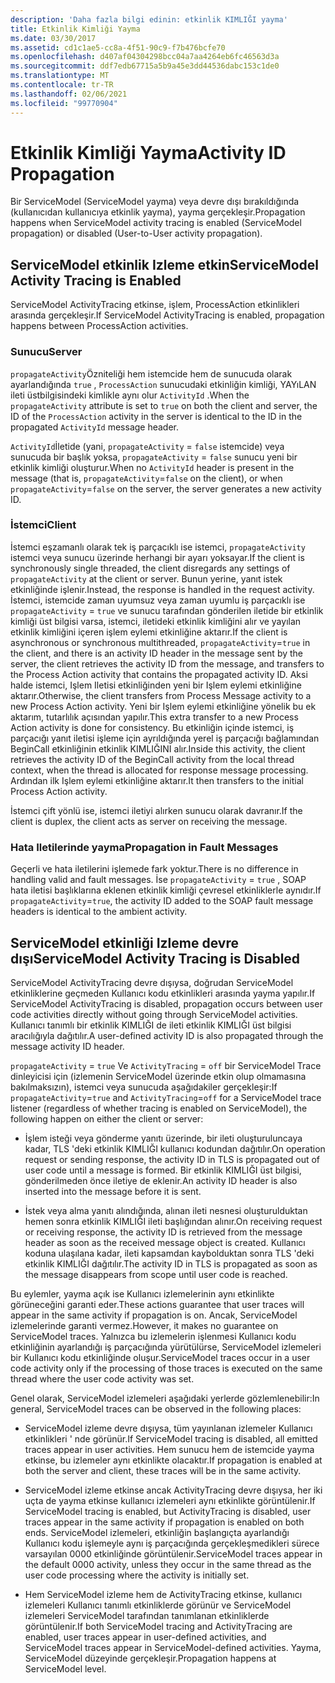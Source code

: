 ```yaml
---
description: 'Daha fazla bilgi edinin: etkinlik KIMLIĞI yayma'
title: Etkinlik Kimliği Yayma
ms.date: 03/30/2017
ms.assetid: cd1c1ae5-cc8a-4f51-90c9-f7b476bcfe70
ms.openlocfilehash: d407af04304298bcc04a7aa4264eb6fc46563d3a
ms.sourcegitcommit: ddf7edb67715a5b9a45e3dd44536dabc153c1de0
ms.translationtype: MT
ms.contentlocale: tr-TR
ms.lasthandoff: 02/06/2021
ms.locfileid: "99770904"
---
```

# <a name="activity-id-propagation"></a><span data-ttu-id="852ef-103">Etkinlik Kimliği Yayma</span><span class="sxs-lookup"><span data-stu-id="852ef-103">Activity ID Propagation</span></span>

<span data-ttu-id="852ef-104">Bir ServiceModel (ServiceModel yayma) veya devre dışı bırakıldığında (kullanıcıdan kullanıcıya etkinlik yayma), yayma gerçekleşir.</span><span class="sxs-lookup"><span data-stu-id="852ef-104">Propagation happens when ServiceModel activity tracing is enabled (ServiceModel propagation) or disabled (User-to-User activity propagation).</span></span>  
  
## <a name="servicemodel-activity-tracing-is-enabled"></a><span data-ttu-id="852ef-105">ServiceModel etkinlik Izleme etkin</span><span class="sxs-lookup"><span data-stu-id="852ef-105">ServiceModel Activity Tracing is Enabled</span></span>  

 <span data-ttu-id="852ef-106">ServiceModel ActivityTracing etkinse, işlem, ProcessAction etkinlikleri arasında gerçekleşir.</span><span class="sxs-lookup"><span data-stu-id="852ef-106">If ServiceModel ActivityTracing is enabled, propagation happens between ProcessAction activities.</span></span>  
  
### <a name="server"></a><span data-ttu-id="852ef-107">Sunucu</span><span class="sxs-lookup"><span data-stu-id="852ef-107">Server</span></span>  

 <span data-ttu-id="852ef-108">`propagateActivity`Özniteliği hem istemcide hem de sunucuda olarak ayarlandığında `true` , `ProcessAction` sunucudaki etkinliğin kimliği, YAYıLAN ileti üstbilgisindeki kimlikle aynı olur `ActivityId` .</span><span class="sxs-lookup"><span data-stu-id="852ef-108">When the `propagateActivity` attribute is set to `true` on both the client and server, the ID of the `ProcessAction` activity in the server is identical to the ID in the propagated `ActivityId` message header.</span></span>  
  
 <span data-ttu-id="852ef-109">`ActivityId`İletide (yani, `propagateActivity` = `false` istemcide) veya sunucuda bir başlık yoksa, `propagateActivity` = `false` sunucu yeni bir etkinlik kimliği oluşturur.</span><span class="sxs-lookup"><span data-stu-id="852ef-109">When no `ActivityId` header is present in the message (that is, `propagateActivity`=`false` on the client), or when `propagateActivity`=`false` on the server, the server generates a new activity ID.</span></span>  
  
### <a name="client"></a><span data-ttu-id="852ef-110">İstemci</span><span class="sxs-lookup"><span data-stu-id="852ef-110">Client</span></span>  

 <span data-ttu-id="852ef-111">İstemci eşzamanlı olarak tek iş parçacıklı ise istemci, `propagateActivity` istemci veya sunucu üzerinde herhangi bir ayarı yoksayar.</span><span class="sxs-lookup"><span data-stu-id="852ef-111">If the client is synchronously single threaded, the client disregards any settings of `propagateActivity` at the client or server.</span></span> <span data-ttu-id="852ef-112">Bunun yerine, yanıt istek etkinliğinde işlenir.</span><span class="sxs-lookup"><span data-stu-id="852ef-112">Instead, the response is handled in the request activity.</span></span> <span data-ttu-id="852ef-113">İstemci, istemcide zaman uyumsuz veya zaman uyumlu iş parçacıklı ise `propagateActivity` = `true` ve sunucu tarafından gönderilen iletide bir etkinlik kimliği üst bilgisi varsa, istemci, iletideki etkinlik kimliğini alır ve yayılan etkinlik kimliğini içeren işlem eylemi etkinliğine aktarır.</span><span class="sxs-lookup"><span data-stu-id="852ef-113">If the client is asynchronous or synchronous multithreaded, `propagateActivity`=`true` in the client, and there is an activity ID header in the message sent by the server, the client retrieves the activity ID from the message, and transfers to the Process Action activity that contains the propagated activity ID.</span></span> <span data-ttu-id="852ef-114">Aksi halde istemci, Işlem Iletisi etkinliğinden yeni bir Işlem eylemi etkinliğine aktarır.</span><span class="sxs-lookup"><span data-stu-id="852ef-114">Otherwise, the client transfers from Process Message activity to a new Process Action activity.</span></span> <span data-ttu-id="852ef-115">Yeni bir Işlem eylemi etkinliğine yönelik bu ek aktarım, tutarlılık açısından yapılır.</span><span class="sxs-lookup"><span data-stu-id="852ef-115">This extra transfer to a new Process Action activity is done for consistency.</span></span> <span data-ttu-id="852ef-116">Bu etkinliğin içinde istemci, iş parçacığı yanıt iletisi işleme için ayrıldığında yerel iş parçacığı bağlamından BeginCall etkinliğinin etkinlik KIMLIĞINI alır.</span><span class="sxs-lookup"><span data-stu-id="852ef-116">Inside this activity, the client retrieves the activity ID of the BeginCall activity from the local thread context, when the thread is allocated for response message processing.</span></span> <span data-ttu-id="852ef-117">Ardından ilk Işlem eylemi etkinliğine aktarır.</span><span class="sxs-lookup"><span data-stu-id="852ef-117">It then transfers to the initial Process Action activity.</span></span>  
  
 <span data-ttu-id="852ef-118">İstemci çift yönlü ise, istemci iletiyi alırken sunucu olarak davranır.</span><span class="sxs-lookup"><span data-stu-id="852ef-118">If the client is duplex, the client acts as server on receiving the message.</span></span>  
  
### <a name="propagation-in-fault-messages"></a><span data-ttu-id="852ef-119">Hata Iletilerinde yayma</span><span class="sxs-lookup"><span data-stu-id="852ef-119">Propagation in Fault Messages</span></span>  

 <span data-ttu-id="852ef-120">Geçerli ve hata iletilerini işlemede fark yoktur.</span><span class="sxs-lookup"><span data-stu-id="852ef-120">There is no difference in handling valid and fault messages.</span></span> <span data-ttu-id="852ef-121">İse `propagateActivity` = `true` , SOAP hata iletisi başlıklarına eklenen etkinlik kimliği çevresel etkinliklerle aynıdır.</span><span class="sxs-lookup"><span data-stu-id="852ef-121">If `propagateActivity`=`true`, the activity ID added to the SOAP fault message headers is identical to the ambient activity.</span></span>  
  
## <a name="servicemodel-activity-tracing-is-disabled"></a><span data-ttu-id="852ef-122">ServiceModel etkinliği Izleme devre dışı</span><span class="sxs-lookup"><span data-stu-id="852ef-122">ServiceModel Activity Tracing is Disabled</span></span>  

 <span data-ttu-id="852ef-123">ServiceModel ActivityTracing devre dışıysa, doğrudan ServiceModel etkinliklerine geçmeden Kullanıcı kodu etkinlikleri arasında yayma yapılır.</span><span class="sxs-lookup"><span data-stu-id="852ef-123">If ServiceModel ActivityTracing is disabled, propagation occurs between user code activities directly without going through ServiceModel activities.</span></span> <span data-ttu-id="852ef-124">Kullanıcı tanımlı bir etkinlik KIMLIĞI de ileti etkinlik KIMLIĞI üst bilgisi aracılığıyla dağıtılır.</span><span class="sxs-lookup"><span data-stu-id="852ef-124">A user-defined activity ID is also propagated through the message activity ID header.</span></span>  
  
 <span data-ttu-id="852ef-125">`propagateActivity` = `true` Ve `ActivityTracing` = `off` bir ServiceModel Trace dinleyicisi için (izlemenin ServiceModel üzerinde etkin olup olmamasına bakılmaksızın), istemci veya sunucuda aşağıdakiler gerçekleşir:</span><span class="sxs-lookup"><span data-stu-id="852ef-125">If `propagateActivity`=`true` and `ActivityTracing`=`off` for a ServiceModel trace listener (regardless of whether tracing is enabled on ServiceModel), the following happen on either the client or server:</span></span>  
  
- <span data-ttu-id="852ef-126">İşlem isteği veya gönderme yanıtı üzerinde, bir ileti oluşturuluncaya kadar, TLS 'deki etkinlik KIMLIĞI kullanıcı kodundan dağıtılır.</span><span class="sxs-lookup"><span data-stu-id="852ef-126">On operation request or sending response, the activity ID in TLS is propagated out of user code until a message is formed.</span></span> <span data-ttu-id="852ef-127">Bir etkinlik KIMLIĞI üst bilgisi, gönderilmeden önce iletiye de eklenir.</span><span class="sxs-lookup"><span data-stu-id="852ef-127">An activity ID header is also inserted into the message before it is sent.</span></span>  
  
- <span data-ttu-id="852ef-128">İstek veya alma yanıtı alındığında, alınan ileti nesnesi oluşturulduktan hemen sonra etkinlik KIMLIĞI ileti başlığından alınır.</span><span class="sxs-lookup"><span data-stu-id="852ef-128">On receiving request or receiving response, the activity ID is retrieved from the message header as soon as the received message object is created.</span></span> <span data-ttu-id="852ef-129">Kullanıcı koduna ulaşılana kadar, ileti kapsamdan kaybolduktan sonra TLS 'deki etkinlik KIMLIĞI dağıtılır.</span><span class="sxs-lookup"><span data-stu-id="852ef-129">The activity ID in TLS is propagated as soon as the message disappears from scope until user code is reached.</span></span>  
  
 <span data-ttu-id="852ef-130">Bu eylemler, yayma açık ise Kullanıcı izlemelerinin aynı etkinlikte görüneceğini garanti eder.</span><span class="sxs-lookup"><span data-stu-id="852ef-130">These actions guarantee that user traces will appear in the same activity if propagation is on.</span></span> <span data-ttu-id="852ef-131">Ancak, ServiceModel izlemelerinde garanti vermez.</span><span class="sxs-lookup"><span data-stu-id="852ef-131">However, it makes no guarantee on ServiceModel traces.</span></span> <span data-ttu-id="852ef-132">Yalnızca bu izlemelerin işlenmesi Kullanıcı kodu etkinliğinin ayarlandığı iş parçacığında yürütülürse, ServiceModel izlemeleri bir Kullanıcı kodu etkinliğinde oluşur.</span><span class="sxs-lookup"><span data-stu-id="852ef-132">ServiceModel traces occur in a user code activity only if the processing of those traces is executed on the same thread where the user code activity was set.</span></span>  
  
 <span data-ttu-id="852ef-133">Genel olarak, ServiceModel izlemeleri aşağıdaki yerlerde gözlemlenebilir:</span><span class="sxs-lookup"><span data-stu-id="852ef-133">In general, ServiceModel traces can be observed in the following places:</span></span>  
  
- <span data-ttu-id="852ef-134">ServiceModel izleme devre dışıysa, tüm yayınlanan izlemeler Kullanıcı etkinlikleri ' nde görünür.</span><span class="sxs-lookup"><span data-stu-id="852ef-134">If ServiceModel tracing is disabled, all emitted traces appear in user activities.</span></span> <span data-ttu-id="852ef-135">Hem sunucu hem de istemcide yayma etkinse, bu izlemeler aynı etkinlikte olacaktır.</span><span class="sxs-lookup"><span data-stu-id="852ef-135">If propagation is enabled at both the server and client, these traces will be in the same activity.</span></span>  
  
- <span data-ttu-id="852ef-136">ServiceModel izleme etkinse ancak ActivityTracing devre dışıysa, her iki uçta de yayma etkinse kullanıcı izlemeleri aynı etkinlikte görüntülenir.</span><span class="sxs-lookup"><span data-stu-id="852ef-136">If ServiceModel tracing is enabled, but ActivityTracing is disabled, user traces appear in the same activity if propagation is enabled on both ends.</span></span> <span data-ttu-id="852ef-137">ServiceModel izlemeleri, etkinliğin başlangıçta ayarlandığı Kullanıcı kodu işlemeyle aynı iş parçacığında gerçekleşmedikleri sürece varsayılan 0000 etkinliğinde görüntülenir.</span><span class="sxs-lookup"><span data-stu-id="852ef-137">ServiceModel traces appear in the default 0000 activity, unless they occur in the same thread as the user code processing where the activity is initially set.</span></span>  
  
- <span data-ttu-id="852ef-138">Hem ServiceModel izleme hem de ActivityTracing etkinse, kullanıcı izlemeleri Kullanıcı tanımlı etkinliklerde görünür ve ServiceModel izlemeleri ServiceModel tarafından tanımlanan etkinliklerde görüntülenir.</span><span class="sxs-lookup"><span data-stu-id="852ef-138">If both ServiceModel tracing and ActivityTracing are enabled, user traces appear in user-defined activities, and ServiceModel traces appear in ServiceModel-defined activities.</span></span> <span data-ttu-id="852ef-139">Yayma, ServiceModel düzeyinde gerçekleşir.</span><span class="sxs-lookup"><span data-stu-id="852ef-139">Propagation happens at ServiceModel level.</span></span>
